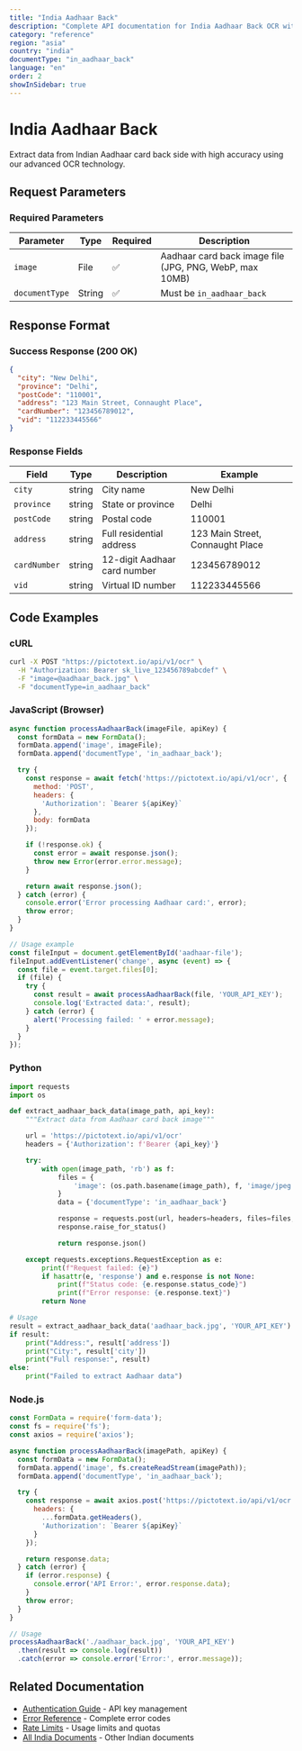 ```yaml
---
title: "India Aadhaar Back"
description: "Complete API documentation for India Aadhaar Back OCR with examples and field reference"
category: "reference"
region: "asia"
country: "india"
documentType: "in_aadhaar_back"
language: "en"
order: 2
showInSidebar: true
---
```


# India Aadhaar Back

Extract data from Indian Aadhaar card back side with high accuracy using our advanced OCR technology.

## Request Parameters

### Required Parameters

| Parameter | Type | Required | Description |
|-----------|------|----------|-------------|
| `image` | File | ✅ | Aadhaar card back image file (JPG, PNG, WebP, max 10MB) |
| `documentType` | String | ✅ | Must be `in_aadhaar_back` |


## Response Format

### Success Response (200 OK)

```json
{
  "city": "New Delhi",
  "province": "Delhi",
  "postCode": "110001",
  "address": "123 Main Street, Connaught Place",
  "cardNumber": "123456789012",
  "vid": "112233445566"
}
```

### Response Fields

| Field | Type | Description | Example |
|-------|------|-------------|---------|
| `city` | string | City name | New Delhi |
| `province` | string | State or province | Delhi |
| `postCode` | string | Postal code | 110001 |
| `address` | string | Full residential address | 123 Main Street, Connaught Place |
| `cardNumber` | string | 12-digit Aadhaar card number | 123456789012 |
| `vid` | string | Virtual ID number | 112233445566 |

## Code Examples

### cURL

```bash
curl -X POST "https://pictotext.io/api/v1/ocr" \
  -H "Authorization: Bearer sk_live_123456789abcdef" \
  -F "image=@aadhaar_back.jpg" \
  -F "documentType=in_aadhaar_back"
```

### JavaScript (Browser)

```javascript
async function processAadhaarBack(imageFile, apiKey) {
  const formData = new FormData();
  formData.append('image', imageFile);
  formData.append('documentType', 'in_aadhaar_back');

  try {
    const response = await fetch('https://pictotext.io/api/v1/ocr', {
      method: 'POST',
      headers: {
        'Authorization': `Bearer ${apiKey}`
      },
      body: formData
    });

    if (!response.ok) {
      const error = await response.json();
      throw new Error(error.error.message);
    }

    return await response.json();
  } catch (error) {
    console.error('Error processing Aadhaar card:', error);
    throw error;
  }
}

// Usage example
const fileInput = document.getElementById('aadhaar-file');
fileInput.addEventListener('change', async (event) => {
  const file = event.target.files[0];
  if (file) {
    try {
      const result = await processAadhaarBack(file, 'YOUR_API_KEY');
      console.log('Extracted data:', result);
    } catch (error) {
      alert('Processing failed: ' + error.message);
    }
  }
});
```

### Python

```python
import requests
import os

def extract_aadhaar_back_data(image_path, api_key):
    """Extract data from Aadhaar card back image"""

    url = 'https://pictotext.io/api/v1/ocr'
    headers = {'Authorization': f'Bearer {api_key}'}

    try:
        with open(image_path, 'rb') as f:
            files = {
                'image': (os.path.basename(image_path), f, 'image/jpeg')
            }
            data = {'documentType': 'in_aadhaar_back'}

            response = requests.post(url, headers=headers, files=files, data=data, timeout=30)
            response.raise_for_status()

            return response.json()

    except requests.exceptions.RequestException as e:
        print(f"Request failed: {e}")
        if hasattr(e, 'response') and e.response is not None:
            print(f"Status code: {e.response.status_code}")
            print(f"Error response: {e.response.text}")
        return None

# Usage
result = extract_aadhaar_back_data('aadhaar_back.jpg', 'YOUR_API_KEY')
if result:
    print("Address:", result['address'])
    print("City:", result['city'])
    print("Full response:", result)
else:
    print("Failed to extract Aadhaar data")
```

### Node.js

```javascript
const FormData = require('form-data');
const fs = require('fs');
const axios = require('axios');

async function processAadhaarBack(imagePath, apiKey) {
  const formData = new FormData();
  formData.append('image', fs.createReadStream(imagePath));
  formData.append('documentType', 'in_aadhaar_back');

  try {
    const response = await axios.post('https://pictotext.io/api/v1/ocr', formData, {
      headers: {
        ...formData.getHeaders(),
        'Authorization': `Bearer ${apiKey}`
      }
    });

    return response.data;
  } catch (error) {
    if (error.response) {
      console.error('API Error:', error.response.data);
    }
    throw error;
  }
}

// Usage
processAadhaarBack('./aadhaar_back.jpg', 'YOUR_API_KEY')
  .then(result => console.log(result))
  .catch(error => console.error('Error:', error.message));
```

## Related Documentation

- [Authentication Guide](../../../authentication.md) - API key management
- [Error Reference](../../../errors.md) - Complete error codes
- [Rate Limits](../../../limits.md) - Usage limits and quotas
- [All India Documents](../../../supported-documents.md#asia) - Other Indian documents
